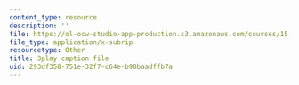```yaml
---
content_type: resource
description: ''
file: https://ol-ocw-studio-app-production.s3.amazonaws.com/courses/15-401-finance-theory-i-fall-2008/293df358751e32f7c64eb90baadffb7a_hyc8h5T76BE.srt
file_type: application/x-subrip
resourcetype: Other
title: 3play caption file
uid: 293df358-751e-32f7-c64e-b90baadffb7a
---
```

